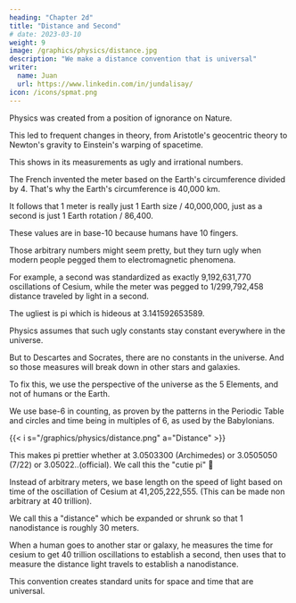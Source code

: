 ```yaml
---
heading: "Chapter 2d"
title: "Distance and Second"
# date: 2023-03-10
weight: 9
image: /graphics/physics/distance.jpg
description: "We make a distance convention that is universal"
writer:
  name: Juan
  url: https://www.linkedin.com/in/jundalisay/
icon: /icons/spmat.png
---
```




Physics was created from a position of ignorance on Nature. 

This led to frequent changes in theory, from Aristotle's geocentric theory to Newton's gravity to Einstein's warping of spacetime. 

This shows in its measurements as ugly and irrational numbers. 

The French invented the meter based on the Earth's circumference divided by 4. That's why the Earth's circumference is 40,000 km. 

It follows that 1 meter is really just 1 Earth size / 40,000,000, just as a second is just 1 Earth rotation / 86,400. 

These values are in base-10 because humans have 10 fingers. 

Those arbitrary numbers might seem pretty, but they turn ugly when modern people pegged them to electromagnetic phenomena. 

For example, a second was standardized as exactly 9,192,631,770 oscillations of Cesium, while the meter was pegged to 1/299,792,458 distance traveled by light in a second. 

The ugliest is pi which is hideous at 3.141592653589.

Physics assumes that such ugly constants stay constant everywhere in the universe. 

But to Descartes and Socrates, there are no constants in the universe. And so those measures will break down in other stars and galaxies. 

To fix this, we use the perspective of the universe as the 5 Elements, and not of humans or the Earth. 

We use base-6 in counting, as proven by the patterns in the Periodic Table and circles and time being in multiples of 6, as used by the Babylonians.

{{< i s="/graphics/physics/distance.png" a="Distance" >}}


This makes pi prettier whether at 3.0503300 (Archimedes) or 3.0505050 (7/22) or 3.05022..(official). We call this the "cutie pi" 👶

Instead of arbitrary meters, we base length on the speed of light based on time of the oscillation of Cesium at 41,205,222,555. (This can be made non arbitrary at 40 trillion). 

We call this a "distance" which be expanded or shrunk so that 1 nanodistance is roughly 30 meters. 

When a human goes to another star or galaxy, he measures the time for cesium to get 40 trillion oscillations to establish a second, then uses that to measure the distance light travels to establish a nanodistance. 

This convention creates standard units for space and time that are universal.
